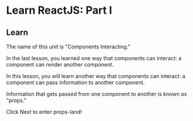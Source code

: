 # Learn ReactJS: Part I

## Learn

The name of this unit is "Components Interacting."

In the last lesson, you learned one way that components can interact: a component can render another component.

In this lesson, you will learn another way that components can interact: a component can pass information to another component.

Information that gets passed from one component to another is known as "props."

Click Next to enter props-land!
